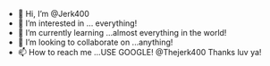 - 👋 Hi, I’m @Jerk400
- 👀 I’m interested in ... everything!
- 🌱 I’m currently learning ...almost everything in the world!
- 💞️ I’m looking to collaborate on ...anything!
- 📫 How to reach me ...USE GOOGLE! @Thejerk400 Thanks luv ya!

<!---
Jerk400/Jerk400 is a ✨ special ✨ repository because its `README.md` (this file) appears on your GitHub profile.
You can click the Preview link to take a look at your changes.
--->
